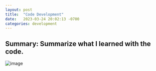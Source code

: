 ```yaml
---
layout: post
title:  "Code Development"
date:   2023-03-24 20:02:13 -0700
categories: development
---
```


## Summary: Summarize what I learned with the code.

![image]()